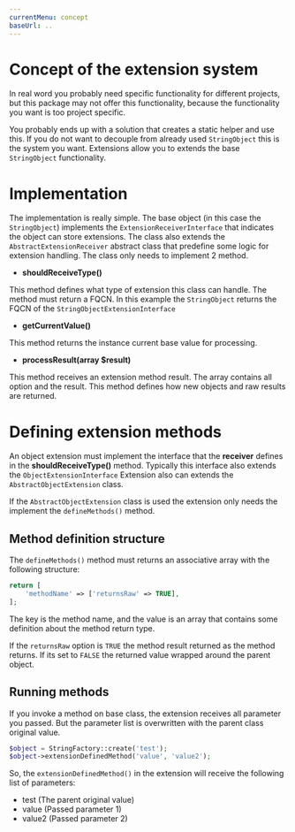 ```yaml
---
currentMenu: concept
baseUrl: ..
---
```


# Concept of the extension system

In real word you probably need specific functionality for different projects, but this package may
not offer this functionality, because the functionality you want is too project specific.

You probably ends up with a solution that creates a static helper and use this. If you do not
want to decouple from already used `StringObject` this is the system you want. Extensions
allow you to extends the base `StringObject` functionality.

# Implementation

The implementation is really simple. The base object (in this case the `StringObject`) implements
the `ExtensionReceiverInterface` that indicates the object can store extensions. The class also extends the
`AbstractExtensionReceiver` abstract class that predefine some logic for extension handling. The class only
needs to implement 2 method.

 - **shouldReceiveType()**

This method defines what type of extension this class can handle. The method must return a FQCN.
In this example the `StringObject` returns the FQCN of the `StringObjectExtensionInterface`

 - **getCurrentValue()**

This method returns the instance current base value for processing.

 - **processResult(array $result)**

This method receives an extension method result. The array contains all option and the result.
This method defines how new objects and raw results are returned.

# Defining extension methods

An object extension must implement the interface that the **receiver** defines in the
**shouldReceiveType()** method. Typically this interface also extends the `ObjectExtensionInterface`
Extension also can extends the `AbstractObjectExtension` class.

If the `AbstractObjectExtension` class is used the extension only needs the implement the `defineMethods()`
method.

## Method definition structure

The `defineMethods()` method must returns an associative array with the following structure:

```php
return [
    'methodName' => ['returnsRaw' => TRUE],
];
```

The key is the method name, and the value is an array that contains some definition about the
method return type.

If the `returnsRaw` option is `TRUE` the method result returned as the method returns. If its
set to `FALSE` the returned value wrapped around the parent object.


## Running methods

If you invoke a method on base class, the extension receives all parameter you passed.
But the parameter list is overwritten with the parent class original value.

```php
$object = StringFactory::create('test');
$object->extensionDefinedMethod('value', 'value2');
```

So, the `extensionDefinedMethod()` in the extension will receive the following list of parameters:

 - test   (The parent original value)
 - value  (Passed parameter 1)
 - value2 (Passed parameter 2)
